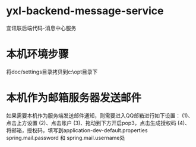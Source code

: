 # yxl-backend-message-service
宜讯联后端代码-消息中心服务

# 本机环境步骤
将doc/settings目录拷贝到c:\\opt目录下

# 本机作为邮箱服务器发送邮件
如果需要本机作为服务端发送邮件通知，则需要进入QQ邮箱进行如下设置：
(1)、点击上方设置
(2)、点击账户
(3)、拖动到下方开启pop3，点击生成授权码
(4)、将邮箱，授权码，填写到application-dev-default.properties  spring.mail.password 和 spring.mail.username处
